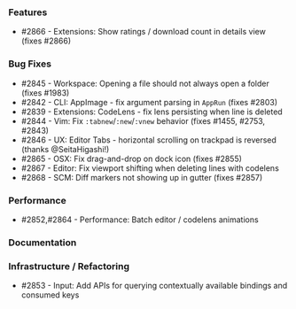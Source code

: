 ### Features

- #2866 - Extensions: Show ratings / download count in details view (fixes #2866)

### Bug Fixes

- #2845 - Workspace: Opening a file should not always open a folder (fixes #1983)
- #2842 - CLI: AppImage - fix argument parsing in `AppRun` (fixes #2803)
- #2839 - Extensions: CodeLens - fix lens persisting when line is deleted
- #2844 - Vim: Fix `:tabnew`/`:new`/`:vnew` behavior (fixes #1455, #2753, #2843)
- #2846 - UX: Editor Tabs - horizontal scrolling on trackpad is reversed (thanks @SeitaHigashi!)
- #2865 - OSX: Fix drag-and-drop on dock icon (fixes #2855)
- #2867 - Editor: Fix viewport shifting when deleting lines with codelens
- #2868 - SCM: Diff markers not showing up in gutter (fixes #2857)

### Performance

- #2852,#2864 - Performance: Batch editor / codelens animations

### Documentation

### Infrastructure / Refactoring

- #2853 - Input: Add APIs for querying contextually available bindings and consumed keys

